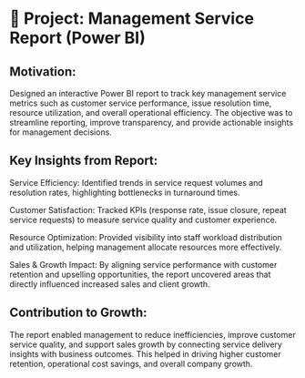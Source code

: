 # 📌 Project: Management Service Report (Power BI)

## Motivation:
Designed an interactive Power BI report to track key management service metrics such as customer service performance, issue resolution time, resource utilization, and overall operational efficiency. The objective was to streamline reporting, improve transparency, and provide actionable insights for management decisions.

## Key Insights from Report:

Service Efficiency: Identified trends in service request volumes and resolution rates, highlighting bottlenecks in turnaround times.

Customer Satisfaction: Tracked KPIs (response rate, issue closure, repeat service requests) to measure service quality and customer experience.

Resource Optimization: Provided visibility into staff workload distribution and utilization, helping management allocate resources more effectively.

Sales & Growth Impact: By aligning service performance with customer retention and upselling opportunities, the report uncovered areas that directly influenced increased sales and client growth.

## Contribution to Growth:
The report enabled management to reduce inefficiencies, improve customer service quality, and support sales growth by connecting service delivery insights with business outcomes. This helped in driving higher customer retention, operational cost savings, and overall company growth.
